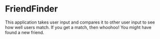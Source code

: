 # FriendFinder
This application takes user input and compares it to other user input to see how well users match. If you get a match, then whoohoo! You might have found a new friend.

